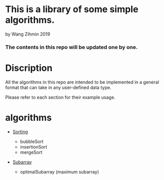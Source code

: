 # This is a library of some simple algorithms.
by Wang Zihmin 2019

### The contents in this repo will be updated one by one.

# Discription
All the algorithms in this repo are intended to be implemented in a general format that can take in any user-defined data type.

Please refer to each section for their example usage.


# algorithms
* [Sorting](https://github.com/b05902062/intro_to_algorithms/tree/master/sorting)
    * bubbleSort
    * insertionSort
    * mergeSort

* [Subarray](https://github.com/b05902062/intro_to_algorithms/tree/master/subarray)
    * optimalSubarray (maximum subarray)